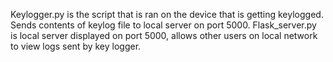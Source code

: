Keylogger.py is the script that is ran on the device that is getting keylogged. 
Sends contents of keylog file to local server on port 5000.
Flask_server.py is local server displayed on port 5000, allows other users on local network to view logs sent by key logger.
